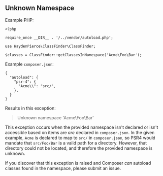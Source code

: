 Unknown Namespace
-----------------

Example PHP:
```
<?php

require_once __DIR__ . '/../vendor/autoload.php';

use HaydenPierce\ClassFinder\ClassFinder;

$classes = ClassFinder::getClassesInNamespace('Acme\Foo\Bar');
```

Example `composer.json`:
```
{
  "autoload": {
    "psr-4": {
      "Acme\\": "src/",
    },
  }
}
```


Results in this exception:

> Unknown namespace 'Acme\Foo\Bar'

This exception occurs when the provided namespace isn't declared or isn't accessible based on items are _are_ declared 
in `composer.json`. In the given example, `Acme` is declared to map to `src/` in `composer.json`, so PSR4 would mandate
that `src/Foo/Bar` is a valid path for a directory. However, that directory could not be located, and therefore the
provided namespace is unknown. 

If you discover that this exception is raised and Composer _can_ autoload classes found in the namespace, please submit 
an issue.
